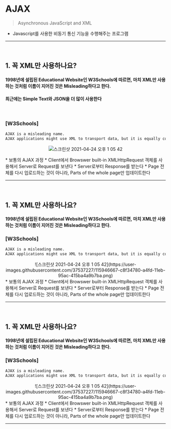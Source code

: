 # AJAX
> Asynchronous JavaScript and XML

* Javascript를 사용한 비동기 통신 기능을 수행해주는 프로그램

<hr>
<br>

## 1. 꼭 XML만 사용하나요?

#### 1998년에 설립된 Educational Website인 W3Schools에 따르면, 마치 XML만 사용하는 것처럼 이름이 지어진 것은 Misleading하다고 한다. 
#### 최근에는 Simple Text와 JSON을 더 많이 사용한다

<br>

### [W3Schools]
```bash
AJAX is a misleading name.
AJAX applications might use XML to transport data, but it is equally common to transport data as plain text or JSON text.
```
<div align="center">  
  
  ![스크린샷 2021-04-24 오후 1 05 42](https://user-images.githubusercontent.com/37537227/115946667-c8f34780-a4fd-11eb-95ac-415ba4a9b7ba.png)

</div>
* 보통의 AJAX 과정
  * Client에서 Browswer built-in XMLHttpRequest 객체를 사용해서 Server로 Request를 보낸다
  * Server로부터 Response를 받는다
  * Page 전체를 다시 업로드하는 것이 아니라, Parts of the whole page만 업데이트한다


<br>
<hr>
<br>

## 1. 꼭 XML만 사용하나요?

#### 1998년에 설립된 Educational Website인 W3Schools에 따르면, 마치 XML만 사용하는 것처럼 이름이 지어진 것은 Misleading하다고 한다.

### [W3Schools]
```bash
AJAX is a misleading name.
AJAX applications might use XML to transport data, but it is equally common to transport data as plain text or JSON text.
```
<div align="center">
  ![스크린샷 2021-04-24 오후 1 05 42](https://user-images.githubusercontent.com/37537227/115946667-c8f34780-a4fd-11eb-95ac-415ba4a9b7ba.png)
</div>
* 보통의 AJAX 과정
  * Client에서 Browswer built-in XMLHttpRequest 객체를 사용해서 Server로 Request를 보낸다
  * Server로부터 Response를 받는다
  * Page 전체를 다시 업로드하는 것이 아니라, Parts of the whole page만 업데이트한다


<br>
<hr>
<br>

## 1. 꼭 XML만 사용하나요?

#### 1998년에 설립된 Educational Website인 W3Schools에 따르면, 마치 XML만 사용하는 것처럼 이름이 지어진 것은 Misleading하다고 한다.

### [W3Schools]
```bash
AJAX is a misleading name.
AJAX applications might use XML to transport data, but it is equally common to transport data as plain text or JSON text.
```
<div align="center">
  ![스크린샷 2021-04-24 오후 1 05 42](https://user-images.githubusercontent.com/37537227/115946667-c8f34780-a4fd-11eb-95ac-415ba4a9b7ba.png)
</div>
* 보통의 AJAX 과정
  * Client에서 Browswer built-in XMLHttpRequest 객체를 사용해서 Server로 Request를 보낸다
  * Server로부터 Response를 받는다
  * Page 전체를 다시 업로드하는 것이 아니라, Parts of the whole page만 업데이트한다


<br>
<hr>
<br>
